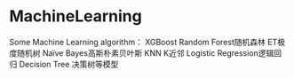 # MachineLearning
Some Machine Learning algorithm：
XGBoost
Random Forest随机森林
ET极度随机树
Naïve Bayes高斯朴素贝叶斯
KNN K近邻
Logistic Regression逻辑回归
Decision Tree 决策树等模型
